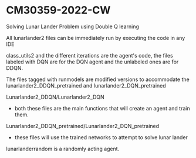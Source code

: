 # CM30359-2022-CW
Solving Lunar Lander Problem using Double Q learning

All lunarlander2 files can be immediately run by executing the code in any IDE

class_utils2 and the different iterations are the agent's code, the files labeled with DQN are for the DQN agent
and the unlabeled ones are for DDQN.



The files tagged with runmodels are modified versions to accommodate the lunarlander2_DDQN_pretrained and lunarlander2_DQN_pretrained


 

Lunarlander2_DDQN/Lunarlander2_DQN 

 - both these files are the main functions that will create an agent and train them. 

Lunarlander2_DDQN_pretrained/Lunarlander2_DQN_pretrained

 - these files will use the trained networks to attempt to solve lunar lander



lunarlanderrandom is a randomly acting agent. 
